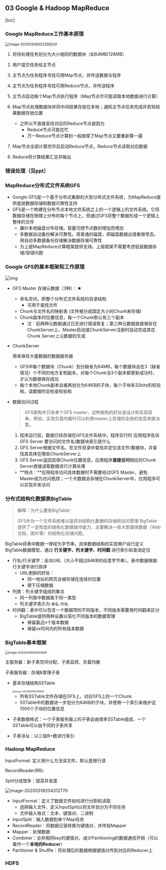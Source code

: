 ## 03 Google & Hadoop MapReduce

[toc]

### Google MapReduce工作基本原理

 <img src="C:\Users\lenovo\AppData\Roaming\Typora\typora-user-images\image-20200306002358200.png" alt="image-20200306002358200" style="zoom:80%;" />

1. 将待处理任务划分为大小相同的数据块（如64MB/128MB）
2. 用户提交任务给主节点
3. 主节点为任务程序寻找可用Map节点，并传送数据与程序
4. 主节点为任务程序寻找可用Reduce节点，并传送程序
5. 主节点启动每个Map节点执行程序（Map节点尽可能读取本地数据进行计算）
6. Map节点处理数据块并将中间结果存放在本地；通知主节点任务完成并告知结果数据存放位置
   + 之所以不直接丢给对应的Reduce节点是因为
     + Reduce节点可能在忙
     + 万一Reduce节点计算到一般故障了Map节点又要重新算一遍

7. Map节点全部计算完毕后启动Reduce节点，Reduce节点读取对应数据
8. Reduce将计算结果汇总并输出

### 错误处理（见ppt）



### MapReduce分布式文件系统GFS

+ Google GFS是一个基于分布式集群的大型分布式文件系统，为MapReduce提供底层数据存储和数据可靠性支持
+ GFS是一个构建在分布节点本地文件系统之上的一个逻辑上的文件系统。它将数据存储在物理上分布的每个节点上，但通过GFS将整个数据形成一个逻辑上整体的文件
  + 廉价本地磁盘分布存储。容量可随节点数的增加而增加
  + 多数据自动备份解决可靠性。用普通的磁盘，把磁盘数据出错看做常态。用自动多数据备份存储解决数据存储可靠性
  + 为上层MapReduce计算框架提供支持。上层框架不需要考虑低层数据存储/容错问题

### Google GFS的基本框架和工作原理

![img](http://oserror.com/images/gfs_architecture.png)

+ GFS Master 存储元数据（3种）：★
  + 命名空间，即整个分布式文件系统的目录结构
    + 可用于查找文件
  + Chunk与文件名的映射表 (文件被分成固定大小的Chunk来存储)
  + Chunk副本的位置信息，每一个Chunk默认有三个副本
    + 注：前两种元数据通过日志进行错误恢复；第三种元数据直接保存在ChunkServer上，Master启动或ChunkServer注册时自动完成其在Chunk Server上元数据的生成

+ ChunkServer

  用来保存大量数据的数据服务器

  + GFS中每个数据块（Chunk）划分缺省为64MB，每个数据块会在3（缺省情况）个不同的地方复制副本，对每个Chunk当3个副本都更新成功时，才认为数据保存成功
  + 每个本地Chunk副本会被再划分为64KB的子块，每个子块有32bits的校验和，读数据时会检查校验和

+ 数据访问过程

  > GFS架构中只有单个GFS master，这种架构的好处是设计和实现简单，例如，实现负载均衡时可以利用master上存储的全局的信息来做决策。

  1. 程序运行前，数据已经存储在GFS文件系统中。程序实行时 应用程序告诉 GFS Server 要访问的文件名/数据块索引是什么
  2. GFS Server根据文件名，在文件目录中查找并定位该文件/数据块，并查找其具体在哪些ChunkServer上
  3. GFS Server返回具体Chunk位置信息，应用程序**直接访问**相应的Chunk Server直接读取数据进行计算处理

  + **特点：**应用程序访问具体数据时不需要经过GFS Master，避免Master成为访问瓶颈；一个大数据会存储在ChunkServer中，应用程序可以实现并发访问

### 分布式结构化数据表BigTable

> 解释：为什么要有BigTable'
>
> GFS作为一个文件系统难以提供对结构化数据的存储和访问管理
> BigTable提供了一定粒度的结构化数据操作能力，主要解决一些大型媒体数据（Web文档，图片等）的结构化存储问题。

BigTable将表中数据一律视为字节串，具体数据结构的实现用户自行定义
BigTable数据模型，通过 **行关键字、列关键字、时间戳** 进行索引和查询定位

+ 行名/行关键字：反向URL（大小不超过64KB的任意字节串）。表中数据根据行关键字进行排序
  + URL倒排的好处：
    + 同一地址的网页会被存储在连续的位置
    + 便于压缩数据
+ 列族：列关键字组成的集合
  + 同一列族中数据属于同一类型
  + 列关键字表示为 `族名:列名`
+ 时间戳：表中可以包含一个数据项的不同版本，不同版本需要用时间戳来区分
  + BigTable提供两种设置以简化不同版本的数据管理
    + 保留最近n个版本数据
    + 保留xx时间内的所有版本数据

### BigTable基本框架

<img src="C:\Users\lenovo\AppData\Roaming\Typora\typora-user-images\image-20200319194100858.png" alt="image-20200319194100858" style="zoom:67%;" />

主服务器：新子表空间分配、子表监控、负载均衡

子表服务器：存储&管理子表

+ 基本存储结构SSTable

  <img src="C:\Users\lenovo\AppData\Roaming\Typora\typora-user-images\image-20200809162818809.png" alt="image-20200809162818809" style="zoom: 50%;" />

  + 所有SSTable文件存储在GFS上，对应GFS上的一个Chunk
  + SSTable中的数据进一步划分为64KB的子块，并使用一个索引来维护这1000个子块的位置信息

+ 子表数据格式：一个子表服务器上的子表会由很多SSTable组成，一个SSTable可以由不同的子表共享

+ 子表寻址：以三级B+数进行索引



### Hadoop MapReduce

InputFormat: 定义用什么方法读文件，默认是按行读

RecordReader(RR): 

Split分成很多：提高并发度

![image-20200319204312770](C:\Users\lenovo\AppData\Roaming\Typora\typora-user-images\image-20200319204312770.png)

+ InputFormat：定义了数据文件如何进行分割和读取
  + 选择输入文件、定义InputSplit以将文件划分为不同任务
  + 文件输入格式：文本、键值对、二进制
+ InputSplit：输入数据到单个Map任务
+ RecordReader：将数据记录转换为键值对，并传给Mapper
+ Mapper：处理数据
+ Combiner：合并相同key的键值对，减少Partitioning的数据通信开销（可以看作一个**本地的Reducer**）
+ Partitioner & Shuffle：将处理后的数据根据键值对传到对应的Reducer上



### HDFS




